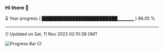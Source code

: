 ### Hi there 👋

⏳ Year progress { █████████████████████████▁▁▁▁▁ } 86.05 %

---

⏰ Updated on Sat, 11 Nov 2023 02:10:38 GMT

![Progress Bar CI](https://github.com/liununu/liununu/workflows/Progress%20Bar%20CI/badge.svg)
